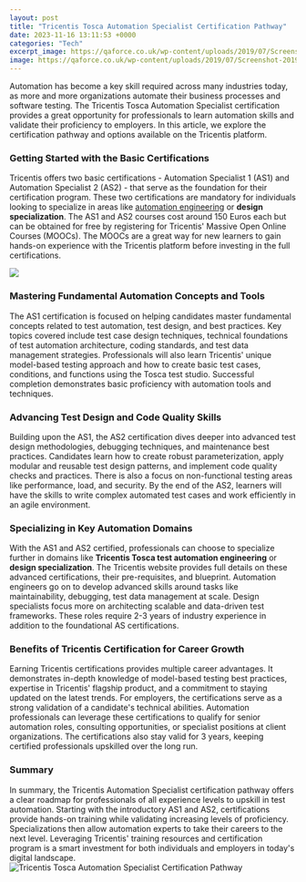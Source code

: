 ```yaml
---
layout: post
title: "Tricentis Tosca Automation Specialist Certification Pathway"
date: 2023-11-16 13:11:53 +0000
categories: "Tech"
excerpt_image: https://qaforce.co.uk/wp-content/uploads/2019/07/Screenshot-2019-07-18-at-10.46.33.png
image: https://qaforce.co.uk/wp-content/uploads/2019/07/Screenshot-2019-07-18-at-10.46.33.png
---
```


Automation has become a key skill required across many industries today, as more and more organizations automate their business processes and software testing. The Tricentis Tosca Automation Specialist certification provides a great opportunity for professionals to learn automation skills and validate their proficiency to employers. In this article, we explore the certification pathway and options available on the Tricentis platform.
### Getting Started with the Basic Certifications
Tricentis offers two basic certifications - Automation Specialist 1 (AS1) and Automation Specialist 2 (AS2) - that serve as the foundation for their certification program. These two certifications are mandatory for individuals looking to specialize in areas like [automation engineering](https://store.fi.io.vn/woman-cant-resist-her-shiba-inu-dog-lover-1) or **design specialization**. The AS1 and AS2 courses cost around 150 Euros each but can be obtained for free by registering for Tricentis' Massive Open Online Courses (MOOCs). The MOOCs are a great way for new learners to gain hands-on experience with the Tricentis platform before investing in the full certifications.

![](https://everpath-course-content.s3-accelerate.amazonaws.com/instructor/7smusp4ffpuyaztci8dvpo6zm/public/1664521055/AS+for+Tosca+Journey.1664521055076.PNG)
### Mastering Fundamental Automation Concepts and Tools  
The AS1 certification is focused on helping candidates master fundamental concepts related to test automation, test design, and best practices. Key topics covered include test case design techniques, technical foundations of test automation architecture, coding standards, and test data management strategies. Professionals will also learn Tricentis' unique model-based testing approach and how to create basic test cases, conditions, and functions using the Tosca test studio. Successful completion demonstrates basic proficiency with automation tools and techniques.
### Advancing Test Design and Code Quality Skills
Building upon the AS1, the AS2 certification dives deeper into advanced test design methodologies, debugging techniques, and maintenance best practices. Candidates learn how to create robust parameterization, apply modular and reusable test design patterns, and implement code quality checks and practices. There is also a focus on non-functional testing areas like performance, load, and security. By the end of the AS2, learners will have the skills to write complex automated test cases and work efficiently in an agile environment. 
### Specializing in Key Automation Domains
With the AS1 and AS2 certified, professionals can choose to specialize further in domains like **Tricentis Tosca test automation engineering** or **design specialization**. The Tricentis website provides full details on these advanced certifications, their pre-requisites, and blueprint. Automation engineers go on to develop advanced skills around tasks like maintainability, debugging, test data management at scale. Design specialists focus more on architecting scalable and data-driven test frameworks. These roles require 2-3 years of industry experience in addition to the foundational AS certifications.
### Benefits of Tricentis Certification for Career Growth  
Earning Tricentis certifications provides multiple career advantages. It demonstrates in-depth knowledge of model-based testing best practices, expertise in Tricentis' flagship product, and a commitment to staying updated on the latest trends. For employers, the certifications serve as a strong validation of a candidate's technical abilities. Automation professionals can leverage these certifications to qualify for senior automation roles, consulting opportunities, or specialist positions at client organizations. The certifications also stay valid for 3 years, keeping certified professionals upskilled over the long run.
### Summary
In summary, the Tricentis Automation Specialist certification pathway offers a clear roadmap for professionals of all experience levels to upskill in test automation. Starting with the introductory AS1 and AS2, certifications provide hands-on training while validating increasing levels of proficiency. Specializations then allow automation experts to take their careers to the next level. Leveraging Tricentis' training resources and certification program is a smart investment for both individuals and employers in today's digital landscape.
![Tricentis Tosca Automation Specialist Certification Pathway](https://qaforce.co.uk/wp-content/uploads/2019/07/Screenshot-2019-07-18-at-10.46.33.png)